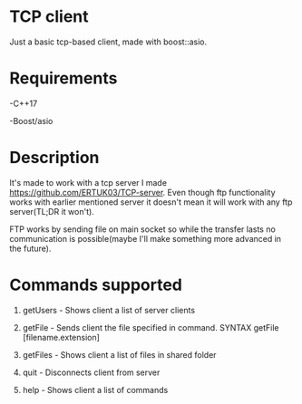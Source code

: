 # TCP client
Just a basic tcp-based client, made with boost::asio.

# Requirements
-C++17

-Boost/asio

# Description
It's made to work with a tcp server I made https://github.com/ERTUK03/TCP-server. Even though ftp functionality works with earlier mentioned server it doesn't mean
it will work with any ftp server(TL;DR it won't).

FTP works by sending file on main socket so while the transfer lasts no communication is possible(maybe I'll make something more advanced in the future).

# Commands supported
1. getUsers - Shows client a list of server clients

2. getFile -  Sends client the file specified in command. SYNTAX getFile [filename.extension]

3. getFiles - Shows client a list of files in shared folder

4. quit - Disconnects client from server

5. help - Shows client a list of commands

